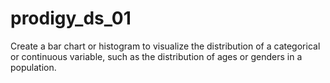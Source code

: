 # prodigy_ds_01
Create a bar chart or histogram to visualize the distribution of a categorical or continuous variable, such as the distribution of ages or genders in a population. 
